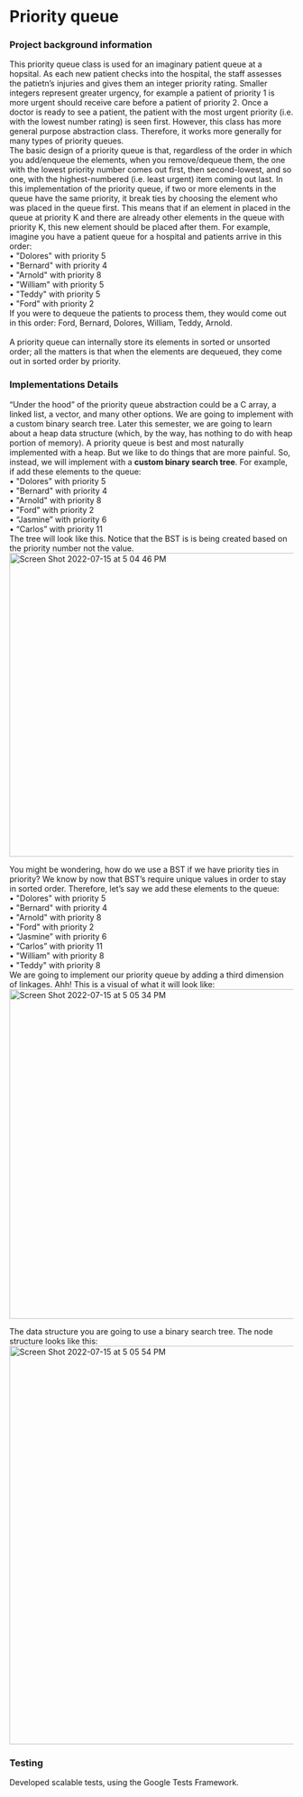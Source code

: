 # Priority queue

<h3>Project background information</h3>
This priority queue class is used for an imaginary patient queue at a hopsital. As each new patient checks into the hospital, the staff assesses the patietn’s injuries and gives them an integer priority rating. Smaller integers represent greater urgency, for example a patient of priority 1 is more urgent should receive care before a patient of priority 2. Once a doctor is ready to see a patient, the patient with the most urgent priority (i.e. with the lowest number rating) is seen first. However, this class has more general purpose abstraction class. Therefore, it works more generally for many types of priority queues.
</br>
The basic design of a priority queue is that, regardless of the order in which you add/enqueue the elements, when you remove/dequeue them, the one with the lowest priority number comes out first, then second-lowest, and so one, with the highest-numbered (i.e. least urgent) item coming out last. In this implementation of the priority queue, if two or more elements in the queue have the same priority, it break ties by choosing the element who was placed in the queue first. This means that if an element in placed in the queue at priority K and there are already other elements in the queue with priority K, this new element should be placed after them. For example, imagine you have a patient queue for a hospital and patients arrive in this order:</br>
• "Dolores" with priority 5</br>
• "Bernard" with priority 4</br>
• "Arnold" with priority 8</br>
• "William" with priority 5</br>
• "Teddy" with priority 5</br>
• "Ford" with priority 2</br>
If you were to dequeue the patients to process them, they would come out in this order: Ford, Bernard, Dolores, William, Teddy, Arnold.</br>
</br>
A priority queue can internally store its elements in sorted or unsorted order; all the matters is that when the elements are dequeued, they come out in sorted order by priority.</br>


<h3>Implementations Details</h3>
“Under the hood” of the priority queue abstraction could be a C array, a linked list, a vector, and many other options. We are going to implement with a custom binary search tree. Later this semester, we are going to learn about a heap data structure (which, by the way, has nothing to do with heap portion of memory). A priority queue is best and most naturally implemented with a heap. But we like to do things that are more painful. So, instead, we will implement with a <b>custom binary search tree</b>. For example, if add these elements to the queue:</br>
• "Dolores" with priority 5</br>
• "Bernard" with priority 4</br>
• "Arnold" with priority 8</br>
• "Ford" with priority 2</br>
• “Jasmine” with priority 6</br>
• “Carlos” with priority 11</br>
The tree will look like this. Notice that the BST is is being created based on the priority number not the value.</br>
<img width="539" alt="Screen Shot 2022-07-15 at 5 04 46 PM" src="https://user-images.githubusercontent.com/89800281/179317177-70620379-7bf9-405b-8113-aa6dbac96f5c.png"></br>

You might be wondering, how do we use a BST if we have priority ties in priority? We know by now that BST’s require unique values in order to stay in sorted order. Therefore, let’s say we add these elements to the queue:</br>
• "Dolores" with priority 5</br>
• "Bernard" with priority 4</br>
• "Arnold" with priority 8</br>
• "Ford" with priority 2</br>
• “Jasmine” with priority 6</br>
• “Carlos” with priority 11</br>
• "William" with priority 8</br>
• "Teddy" with priority 8</br>
We are going to implement our priority queue by adding a third dimension of linkages. Ahh! This is a visual of what it will look like:</br>
<img width="585" alt="Screen Shot 2022-07-15 at 5 05 34 PM" src="https://user-images.githubusercontent.com/89800281/179317260-9dd46234-f72e-4754-9bd8-2e54e41ba994.png">

The data structure you are going to use a binary search tree. The node structure looks like this:
<img width="707" alt="Screen Shot 2022-07-15 at 5 05 54 PM" src="https://user-images.githubusercontent.com/89800281/179317293-a8762608-a2c1-45b5-b89a-17649c8b864f.png">

<h3>Testing</h3>
Developed scalable tests, using the Google Tests Framework.

